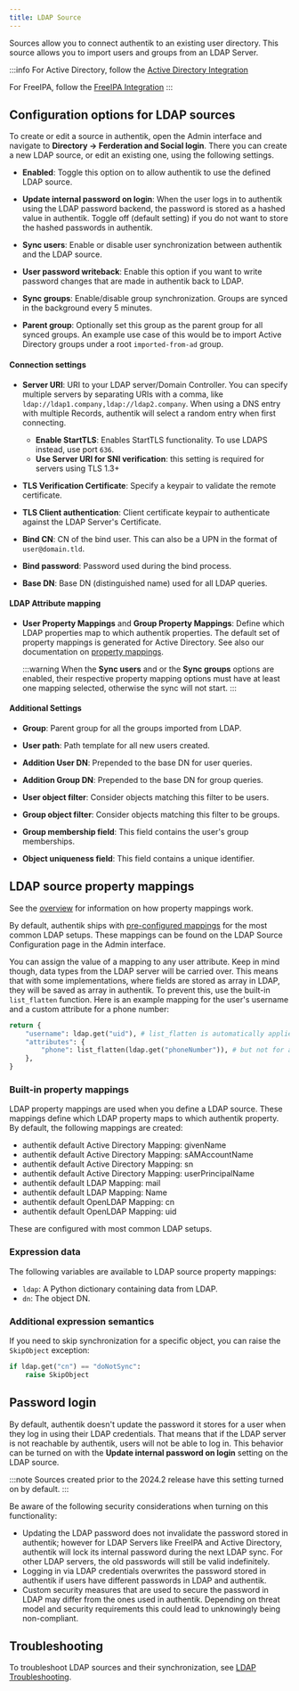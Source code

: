 ```yaml
---
title: LDAP Source
---
```


Sources allow you to connect authentik to an existing user directory. This source allows you to import users and groups from an LDAP Server.

:::info
For Active Directory, follow the [Active Directory Integration](../../directory-sync/active-directory/index.md)

For FreeIPA, follow the [FreeIPA Integration](../../directory-sync/freeipa/index.md)
:::

## Configuration options for LDAP sources

To create or edit a source in authentik, open the Admin interface and navigate to **Directory -> Ferderation and Social login**. There you can create a new LDAP source, or edit an existing one, using the following settings.

-   **Enabled**: Toggle this option on to allow authentik to use the defined LDAP source.

-   **Update internal password on login**: When the user logs in to authentik using the LDAP password backend, the password is stored as a hashed value in authentik. Toggle off (default setting) if you do not want to store the hashed passwords in authentik.

-   **Sync users**: Enable or disable user synchronization between authentik and the LDAP source.

-   **User password writeback**: Enable this option if you want to write password changes that are made in authentik back to LDAP.

-   **Sync groups**: Enable/disable group synchronization. Groups are synced in the background every 5 minutes.

-   **Parent group**: Optionally set this group as the parent group for all synced groups. An example use case of this would be to import Active Directory groups under a root `imported-from-ad` group.

#### Connection settings

-   **Server URI**: URI to your LDAP server/Domain Controller. You can specify multiple servers by separating URIs with a comma, like `ldap://ldap1.company,ldap://ldap2.company`. When using a DNS entry with multiple Records, authentik will select a random entry when first connecting.

    -   **Enable StartTLS**: Enables StartTLS functionality. To use LDAPS instead, use port `636`.
    -   **Use Server URI for SNI verification**: this setting is required for servers using TLS 1.3+

-   **TLS Verification Certificate**: Specify a keypair to validate the remote certificate.

-   **TLS Client authentication**: Client certificate keypair to authenticate against the LDAP Server's Certificate.

-   **Bind CN**: CN of the bind user. This can also be a UPN in the format of `user@domain.tld`.

-   **Bind password**: Password used during the bind process.

-   **Base DN**: Base DN (distinguished name) used for all LDAP queries.

#### LDAP Attribute mapping

-   **User Property Mappings** and **Group Property Mappings**: Define which LDAP properties map to which authentik properties. The default set of property mappings is generated for Active Directory. See also our documentation on [property mappings](#ldap-source-property-mappings).

    :::warning
    When the **Sync users** and or the **Sync groups** options are enabled, their respective property mapping options must have at least one mapping selected, otherwise the sync will not start.
    :::

#### Additional Settings

-   **Group**: Parent group for all the groups imported from LDAP.

-   **User path**: Path template for all new users created.

-   **Addition User DN**: Prepended to the base DN for user queries.

-   **Addition Group DN**: Prepended to the base DN for group queries.

-   **User object filter**: Consider objects matching this filter to be users.

-   **Group object filter**: Consider objects matching this filter to be groups.

-   **Group membership field**: This field contains the user's group memberships.

-   **Object uniqueness field**: This field contains a unique identifier.

## LDAP source property mappings

See the [overview](../../property-mappings/index.md) for information on how property mappings work.

By default, authentik ships with [pre-configured mappings](#built-in-property-mappings) for the most common LDAP setups. These mappings can be found on the LDAP Source Configuration page in the Admin interface.

You can assign the value of a mapping to any user attribute. Keep in mind though, data types from the LDAP server will be carried over. This means that with some implementations, where fields are stored as array in LDAP, they will be saved as array in authentik. To prevent this, use the built-in `list_flatten` function. Here is an example mapping for the user's username and a custom attribute for a phone number:

```python
return {
    "username": ldap.get("uid"), # list_flatten is automatically applied to top-level attributes
    "attributes": {
        "phone": list_flatten(ldap.get("phoneNumber")), # but not for attributes!
    },
}
```

### Built-in property mappings

LDAP property mappings are used when you define a LDAP source. These mappings define which LDAP property maps to which authentik property. By default, the following mappings are created:

-   authentik default Active Directory Mapping: givenName
-   authentik default Active Directory Mapping: sAMAccountName
-   authentik default Active Directory Mapping: sn
-   authentik default Active Directory Mapping: userPrincipalName
-   authentik default LDAP Mapping: mail
-   authentik default LDAP Mapping: Name
-   authentik default OpenLDAP Mapping: cn
-   authentik default OpenLDAP Mapping: uid

These are configured with most common LDAP setups.

### Expression data

The following variables are available to LDAP source property mappings:

-   `ldap`: A Python dictionary containing data from LDAP.
-   `dn`: The object DN.

### Additional expression semantics

If you need to skip synchronization for a specific object, you can raise the `SkipObject` exception:

```python
if ldap.get("cn") == "doNotSync":
    raise SkipObject
```

## Password login

By default, authentik doesn't update the password it stores for a user when they log in using their LDAP credentials. That means that if the LDAP server is not reachable by authentik, users will not be able to log in. This behavior can be turned on with the **Update internal password on login** setting on the LDAP source.

:::note
Sources created prior to the 2024.2 release have this setting turned on by default.
:::

Be aware of the following security considerations when turning on this functionality:

-   Updating the LDAP password does not invalidate the password stored in authentik; however for LDAP Servers like FreeIPA and Active Directory, authentik will lock its internal password during the next LDAP sync. For other LDAP servers, the old passwords will still be valid indefinitely.
-   Logging in via LDAP credentials overwrites the password stored in authentik if users have different passwords in LDAP and authentik.
-   Custom security measures that are used to secure the password in LDAP may differ from the ones used in authentik. Depending on threat model and security requirements this could lead to unknowingly being non-compliant.

## Troubleshooting

To troubleshoot LDAP sources and their synchronization, see [LDAP Troubleshooting](../../../../troubleshooting/ldap_source.md).
